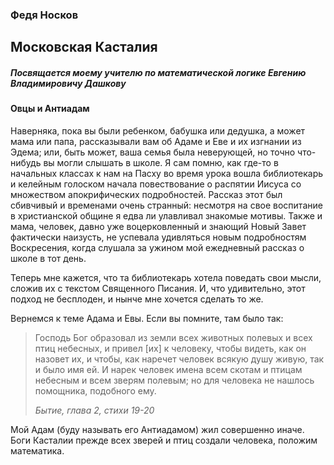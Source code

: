 
### Федя Носков
## Московская Касталия
##### *Посвящается моему учителю по математической логике Евгению Владимировичу Дашкову*


#### Овцы и Антиадам

Наверняка, пока вы были ребенком, бабушка или дедушка, а может мама или папа, рассказывали вам об Адаме и Еве и их изгнании из Эдема; или, быть может, ваша семья была неверующей, но точно что-нибудь вы могли слышать в школе. Я сам помню, как где-то в начальных классах к нам на Пасху во время урока вошла библиотекарь и келейным голоском начала повествование о распятии Иисуса со множеством апокрифических подробностей. Рассказ этот был сбивчивый и временами очень странный: несмотря на свое воспитание в христианской общине я едва ли улавливал знакомые мотивы. Также и мама, человек, давно уже воцерковленный и знающий Новый Завет фактически наизусть, не успевала удивляться новым подробностям Воскресения, когда слушала за ужином мой ежедневный рассказ о школе в тот день.

Теперь мне кажется, что та библиотекарь хотела поведать свои мысли, сложив их с текстом Священного Писания. И, что удивительно, этот подход не бесплоден, и нынче мне хочется сделать то же.

Вернемся к теме Адама и Евы. Если вы помните, там было так:

>  Господь Бог образовал из земли всех животных полевых и всех птиц небесных, и привел [их] к человеку, чтобы видеть, как он назовет их, и чтобы, как наречет человек всякую душу живую, так и было имя ей. И нарек человек имена всем скотам и птицам небесным и всем зверям полевым; но для человека не нашлось помощника, подобного ему.
>
> *Бытие, глава 2, стихи 19-20*

Мой Адам (буду называть его Антиадамом) жил совершенно иначе. Боги Касталии прежде всех зверей и птиц создали человека, положим математика.
